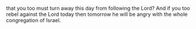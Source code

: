 that you too must turn away this day from following the Lord? And if you too rebel against the Lord today then tomorrow he will be angry with the whole congregation of Israel.
